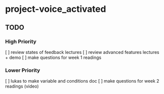 # project-voice_activated

## TODO
### High Priority
[ ] review states of feedback lectures
[ ] review advanced features lectures + demo
[ ] make questions for week 1 readings

### Lower Priority
[ ] lukas to make variable and conditions doc
[ ] make questions for week 2 readings (video)